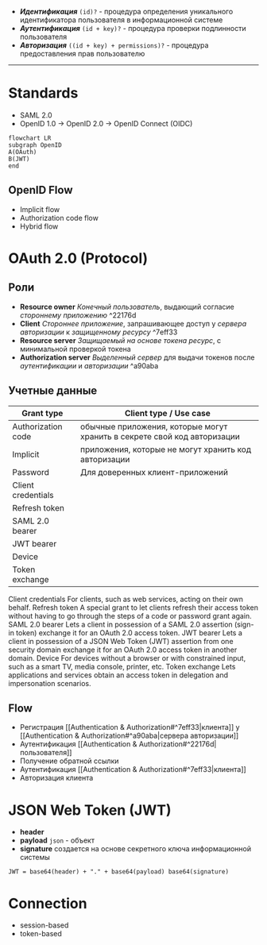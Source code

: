 -  ***Идентификация*** `(id)?` - процедура определения уникального идентификатора пользователя в информационной системе
- ***Аутентификация*** `(id + key)?` - процедура проверки подлинности пользователя
- ***Авторизация*** `((id + key) + permissions)?` - процедура предоставления прав пользователю

---

# Standards
- SAML 2.0
- OpenID 1.0 -> OpenID 2.0 -> OpenID Connect (OIDC)

```mermaid
flowchart LR
subgraph OpenID
A(OAuth)
B(JWT)
end
```

## OpenID Flow
- Implicit flow
- Authorization code flow
- Hybrid flow

# OAuth 2.0 (Protocol)

## Роли
- **Resource owner**
	*Конечный пользователь*, выдающий согласие *стороннему приложению* ^22176d
- **Client**
	*Стороннее приложение*, запрашивающее доступ у *сервера авторизации*  к *защищенному ресурсу* ^7eff33
- **Resource server**
	*Защищаемый на основе токена ресурс*, с минимальной проверкой токена
- **Authorization server**
	*Выделенный сервер* для выдачи токенов после *аутентификации* и *авторизации* ^a90aba

## Учетные данные

Grant type | Client type / Use case
---------- | -
Authorization code | обычные приложения, которые могут хранить в секрете свой код авторизации
Implicit | приложения, которые не могут хранить код авторизации
Password | Для доверенных клиент-приложений
Client credentials |
Refresh token |
SAML 2.0 bearer |
JWT bearer |
Device |
Token exchange |

Client credentials	For clients, such as web services, acting on their own behalf.
Refresh token	A special grant to let clients refresh their access token without having to go through the steps of a code or password grant again.
SAML 2.0 bearer	Lets a client in possession of a SAML 2.0 assertion (sign-in token) exchange it for an OAuth 2.0 access token.
JWT bearer	Lets a client in possession of a JSON Web Token (JWT) assertion from one security domain exchange it for an OAuth 2.0 access token in another domain.
Device	For devices without a browser or with constrained input, such as a smart TV, media console, printer, etc.
Token exchange	Lets applications and services obtain an access token in delegation and impersonation scenarios.

## Flow
- Регистрация [[Authentication & Authorization#^7eff33|клиента]] у [[Authentication & Authorization#^a90aba|сервера авторизации]] 
- Аутентификация [[Authentication & Authorization#^22176d|пользователя]]
- Получение обратной ссылки
- Аутентификация [[Authentication & Authorization#^7eff33|клиента]]
- Авторизация клиента

# JSON Web Token (JWT)
- **header**
- **payload**
	`json` - объект
- **signature**
	создается на основе секретного ключа информационной системы
```
JWT = base64(header) + "." + base64(payload) base64(signature)
```

# Connection
- session-based
- token-based